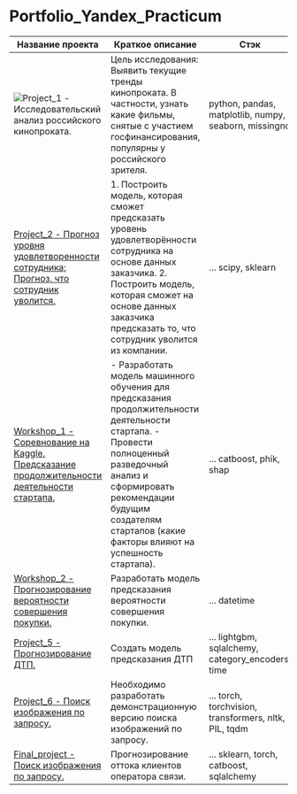 # Portfolio_Yandex_Practicum
| Название проекта | Краткое описание | Стэк |
|-------------|-----------------|---------------|
| ![Project_1 - Исследовательский анализ российского кинопроката.](https://github.com/duryupin/Portfolio_Yandex_Practicum/tree/main/Project_1_EDA_Movies) | Цель исследования: Выявить текущие тренды кинопроката. В частности, узнать какие фильмы, снятые с участием госфинансирования, популярны у российского зрителя. | python, pandas, matplotlib, numpy, seaborn, missingno |
| [Project_2 - Прогноз уровня удовлетворенности сотрудника; Прогноз, что сотрудник уволится.](https://github.com/duryupin/Portfolio_Yandex_Practicum/tree/main/Project_2_HR_analytics) | 1. Построить модель, которая сможет предсказать уровень удовлетворённости сотрудника на основе данных заказчика. 2. Построить модель, которая сможет на основе данных заказчика предсказать то, что сотрудник уволится из компании. | ... scipy, sklearn |
| [Workshop_1 - Соревнование на Kaggle. Предсказание продолжительности деятельности стартапа.](https://github.com/duryupin/Portfolio_Yandex_Practicum/tree/main/Project_3_Workshop_Kaggle_Competition) | - Разработать модель машинного обучения для предсказания продолжительности деятельности стартапа. - Провести полноценный разведочный анализ и сформировать рекомендации будущим создателям стартапов (какие факторы влияют на успешность стартапа). | ... catboost, phik, shap |
| [Workshop_2 - Прогнозирование вероятности совершения покупки.](https://github.com/duryupin/Portfolio_Yandex_Practicum/tree/main/Project_4_Workshop_purchase_probability) | Разработать модель предсказания вероятности совершения покупки. | ... datetime |
| [Project_5 - Прогнозирование ДТП.](https://github.com/duryupin/Portfolio_Yandex_Practicum/tree/main/Project_5_car_collision_preds) | Создать модель предсказания ДТП   | ... lightgbm, sqlalchemy, category_encoders, time |
| [Project_6 - Поиск изображения по запросу.](https://github.com/duryupin/Portfolio_Yandex_Practicum/tree/main/Project_6_image_proposed_by_text) | Необходимо разработать демонстрационную версию поиска изображений по запросу.   | ... torch, torchvision, transformers, nltk, PIL, tqdm  |
| [Final_project - Поиск изображения по запросу.](https://github.com/duryupin/Portfolio_Yandex_Practicum/tree/main/Final_project_telecom_customer_churn_preds) | Прогнозирование оттока клиентов оператора связи. | ... sklearn, torch, catboost, sqlalchemy |
